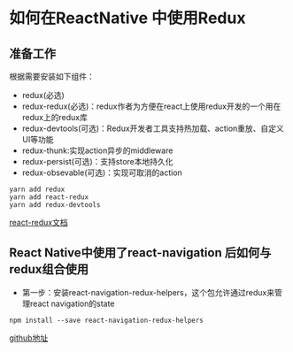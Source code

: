 # 如何在ReactNative 中使用Redux

## 准备工作
根据需要安装如下组件：
* redux(必选)
* redux-redux(必选)：redux作者为方便在react上使用redux开发的一个用在redux上的redux库
* redux-devtools(可选)：Redux开发者工具支持热加载、action重放、自定义UI等功能
* redux-thunk:实现action异步的middleware
* redux-persist(可选)：支持store本地持久化
* redux-obsevable(可选)：实现可取消的action

```
yarn add redux
yarn add react-redux
yarn add redux-devtools
```

[react-redux文档](http://cn.redux.js.org/docs/react-redux/)


## React Native中使用了react-navigation 后如何与redux组合使用

* 第一步：安装react-navigation-redux-helpers，这个包允许通过redux来管理react navigation的state

```
npm install --save react-navigation-redux-helpers
```

[github地址](https://github.com/react-navigation/react-navigation-redux-helpers)
